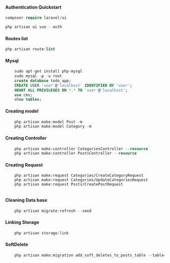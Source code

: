 #### Authentication Quickstart

```php
composer require laravel/ui

php artisan ui vue --auth

```

#### Routes list

```php
php artisan route:list
```

#### Mysql

```sql
    sudo apt-get install php-mysql
    sudo mysql -p -u root
    create database todo_app;
    CREATE USER 'user'@'localhost' IDENTIFIED BY 'user';
    GRANT ALL PRIVILEGES ON *.* TO 'user'@'localhost';
    use cms;
    show tables;
```

#### Creating model

```php
    php artisan make:model Post -m
    php artisan make:model Category -m
```

#### Creating Controller

```php
    php artisan make:controller CategoriesController --resource
    php artisan make:controller PostsController --resource

```

#### Creating Request

```
    php artisan make:request Categories/CreateCategoryRequest
    php artisan make:request Categories/UpdateCategoriesRequest
    php artisan make:request Posts/CreatePostRequest


```

#### Cleaning Data base

```php
    php artisan migrate:refresh --seed
```

#### Linking Storage

```php
    php artisan storage:link
```

#### SoftDelete

```php
    php artisan make:migration add_soft_deletes_to_posts_table --table=posts
```
